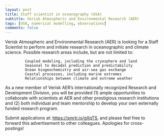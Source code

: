 ```yaml
---
layout: post
title: Staff scientist in oceanography (USA)
subtitle: Verisk Atmospheric and Environmental Research (AER)
tags: [USA, numerical modelling, observations]
comments: false
---
```

Verisk Atmospheric and Environmental Research (AER) is looking for a Staff Scientist to perform and initiate research in oceanographic and climate science. Possible research areas include, but are not limited to:

             Coupled modeling, including the cryosphere and land
             Seasonal to decadal prediction and predictability
             Ocean biogeochemistry and air-sea gas exchange
             Coastal processes, including marine extremes
             Relationships between climate and extreme weather

As a new member of Verisk AER’s internationally recognized Research and Development Division, you will be provided (1) ample opportunities to collaborate with scientists at AER and other prestigious research institutions and (2) both individual and team mentorship to develop your own externally funded research program.

Submit applications at: https://smrtr.io/gXqTS, and please feel free to forward this advertisement to other colleagues. Apologies for cross-postings!
